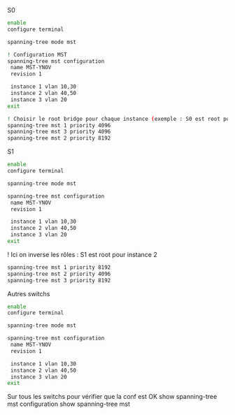 S0
```bash
enable
configure terminal

spanning-tree mode mst

! Configuration MST
spanning-tree mst configuration
 name MST-YNOV
 revision 1

 instance 1 vlan 10,30
 instance 2 vlan 40,50
 instance 3 vlan 20
exit
```
```bash
! Choisir le root bridge pour chaque instance (exemple : S0 est root pour instance 1 et 3)
spanning-tree mst 1 priority 4096
spanning-tree mst 3 priority 4096
spanning-tree mst 2 priority 8192
```

S1
```bash
enable
configure terminal

spanning-tree mode mst

spanning-tree mst configuration
 name MST-YNOV
 revision 1

 instance 1 vlan 10,30
 instance 2 vlan 40,50
 instance 3 vlan 20
exit
```

! Ici on inverse les rôles : S1 est root pour instance 2
```bash
spanning-tree mst 1 priority 8192
spanning-tree mst 2 priority 4096
spanning-tree mst 3 priority 8192
```


Autres switchs
```bash
enable
configure terminal

spanning-tree mode mst

spanning-tree mst configuration
 name MST-YNOV
 revision 1

 instance 1 vlan 10,30
 instance 2 vlan 40,50
 instance 3 vlan 20
exit
```

Sur tous les switchs pour vérifier que la conf est OK
show spanning-tree mst configuration
show spanning-tree mst

